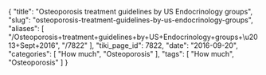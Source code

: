 {
    "title": "Osteoporosis treatment guidelines by US Endocrinology groups",
    "slug": "osteoporosis-treatment-guidelines-by-us-endocrinology-groups",
    "aliases": [
        "/Osteoporosis+treatment+guidelines+by+US+Endocrinology+groups+\u2013+Sept+2016",
        "/7822"
    ],
    "tiki_page_id": 7822,
    "date": "2016-09-20",
    "categories": [
        "How much",
        "Osteoporosis"
    ],
    "tags": [
        "How much",
        "Osteoporosis"
    ]
}
